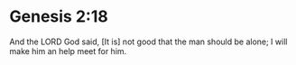 # Genesis 2:18

And the LORD God said, [It is] not good that the man should be alone; I will make him an help meet for him.